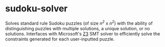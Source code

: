 # sudoku-solver
Solves standard rule Sudoku puzzles (of size *n<sup>2</sup>* x *n<sup>2</sup>*) with the ability of distinguishing puzzles with multiple solutions, a unique solution, or no solutions. Interfaces with Microsoft's [Z3](https://github.com/z3prover/z3) SMT solver to efficiently solve the constraints generated for each user-inputted puzzle.

